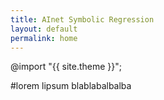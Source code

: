 ```yaml
---
title: AInet Symbolic Regression
layout: default
permalink: home
---
```

@import "{{ site.theme }}";

#lorem lipsum blablabalbalba
